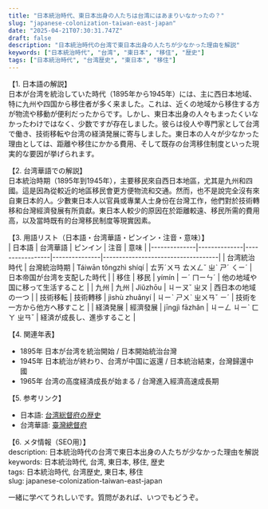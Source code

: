 ```yaml
---
title: "日本統治時代、東日本出身の人たちは台湾にはあまりいなかったの？"
slug: "japanese-colonization-taiwan-east-japan"
date: "2025-04-21T07:30:31.747Z"
draft: false
description: "日本統治時代の台湾で東日本出身の人たちが少なかった理由を解説"
keywords: ["日本統治時代", "台湾", "東日本", "移住", "歴史"]
tags: ["日本統治時代", "台湾歴史", "東日本", "移住"]
---
```


【1. 日本語の解説】  
日本が台湾を統治していた時代（1895年から1945年）には、主に西日本地域、特に九州や四国から移住者が多く来ました。これは、近くの地域から移住する方が物流や移動が便利だったからです。しかし、東日本出身の人々もまったくいなかったわけではなく、少数ですが存在しました。彼らは役人や専門家として台湾で働き、技術移転や台湾の経済発展に寄与しました。東日本の人々が少なかった理由としては、距離や移住にかかる費用、そして既存の台湾移住制度といった現実的な要因が挙げられます。

【2. 台湾華語での解説】  
日本統治時期（1895年到1945年），主要移民來自西日本地區，尤其是九州和四國。這是因為從較近的地區移民會更方便物流和交通。然而，也不是說完全沒有來自東日本的人。少數東日本人以官員或專業人士身份在台灣工作，他們對於技術轉移和台灣經濟發展有所貢獻。東日本人較少的原因在於距離較遠、移民所需的費用高，以及當時既有的台灣移民制度等現實因素。

【3. 用語リスト（日本語・台湾華語・ピンイン・注音・意味）】  
| 日本語       | 台湾華語     | ピンイン        | 注音          | 意味                                 |
|--------------|--------------|-----------------|---------------|------------------------------------|
| 台湾統治時代 | 台灣統治時期 | Táiwān tǒngzhì shíqí | ㄊㄞˊㄨㄢ ㄊㄨㄥˇ ㄓˋ ㄕˊ ㄑㄧˊ | 日本帝国が台湾を支配した時代        |
| 移住        | 移民         | yímín           | ㄧˊ ㄇㄧㄣˊ      | 他の地域や国に移って生活すること       |
| 九州        | 九州         | Jiǔzhōu         | ㄐㄧㄡˇ ㄓㄡ     | 西日本の地域の一つ                    |
| 技術移転    | 技術轉移     | jìshù zhuǎnyí   | ㄐㄧˋ ㄕㄨˋ ㄓㄨㄢˇ ㄧˊ | 技術を一方から他方へ移すこと          |
| 経済発展    | 經濟發展     | jīngjì fāzhǎn   | ㄐㄧㄥ ㄐㄧˋ ㄈㄚ ㄓㄢˇ | 経済が成長し、進歩すること             |

【4. 関連年表】  
- 1895年 日本が台湾を統治開始 / 日本開始統治台灣  
- 1945年 日本統治が終わり、台湾が中国に返還 / 日本統治結束，台灣歸還中國  
- 1965年 台湾の高度経済成長が始まる / 台灣進入經濟高速成長期  

【5. 参考リンク】  
- 日本語: [台湾総督府の歴史](https://www.japantimes.co.jp/culture/2019/06/22/books/colonial-taiwan-another-side-japanese-history/)
- 台湾華語: [臺灣總督府](https://zh.wikipedia.org/wiki/%E8%87%BA%E7%81%A3%E7%B8%BD%E7%9D%A3%E5%BA%9C)

【6. メタ情報（SEO用）】  
description: 日本統治時代の台湾で東日本出身の人たちが少なかった理由を解説  
keywords: 日本統治時代, 台湾, 東日本, 移住, 歴史  
tags: 日本統治時代, 台湾歴史, 東日本, 移住  
slug: japanese-colonization-taiwan-east-japan

一緒に学べてうれしいです。質問があれば、いつでもどうぞ。